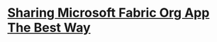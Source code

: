# **[Sharing Microsoft Fabric Org App The Best Way](https://www.youtube.com/watch?v=7W3_9J0emKM&t=1s)**
